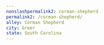 ```yaml
---
﻿nonslashpermalink2: corman-shepherd
permalink2: /corman-shepherd/
alley: Corman Shepherd
city: Greer
state: South Carolina
---
```

